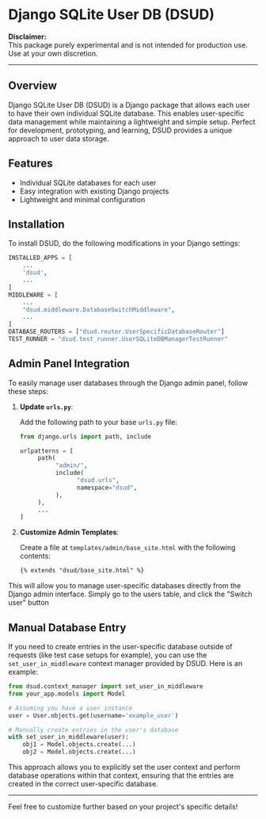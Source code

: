 # Django SQLite User DB (DSUD)

**Disclaimer:**  
This package purely experimental and is not intended for production use. Use at your own discretion.

---

## Overview

Django SQLite User DB (DSUD) is a Django package that allows each user to have their own individual SQLite database. This enables user-specific data management while maintaining a lightweight and simple setup. Perfect for development, prototyping, and learning, DSUD provides a unique approach to user data storage.

## Features

- Individual SQLite databases for each user
- Easy integration with existing Django projects
- Lightweight and minimal configuration

## Installation

To install DSUD, do the following modifications in your Django settings:

```python
INSTALLED_APPS = [
    ...
    'dsud',
    ...
]
MIDDLEWARE = [
    ...
    "dsud.middleware.DatabaseSwitchMiddleware",
    ...
]
DATABASE_ROUTERS = ["dsud.router.UserSpecificDatabaseRouter"]
TEST_RUNNER = "dsud.test_runner.UserSQLiteDBManagerTestRunner"
```


## Admin Panel Integration

To easily manage user databases through the Django admin panel, follow these steps:

1. **Update `urls.py`**:

    Add the following path to your base `urls.py` file:

    ```python
    from django.urls import path, include

    urlpatterns = [
         path(
              "admin/",
              include(
                    "dsud.urls",
                    namespace="dsud",
              ),
         ),
         ...
    ]
    ```

2. **Customize Admin Templates**:

    Create a file at `templates/admin/base_site.html` with the following contents:

    ```html
    {% extends "dsud/base_site.html" %}
    ```

This will allow you to manage user-specific databases directly from the Django admin interface.
Simply go to the users table, and click the "Switch user" button



## Manual Database Entry

If you need to  create entries in the user-specific database outside of requests (like test case setups for example), you can use the `set_user_in_middleware` context manager provided by DSUD. Here is an example:

```python
from dsud.context_manager import set_user_in_middleware
from your_app.models import Model

# Assuming you have a user instance
user = User.objects.get(username='example_user')

# Manually create entries in the user's database
with set_user_in_middleware(user):
    obj1 = Model.objects.create(...)
    obj2 = Model.objects.create(...)

```

This approach allows you to explicitly set the user context and perform database operations within that context, ensuring that the entries are created in the correct user-specific database.

---

Feel free to customize further based on your project's specific details!